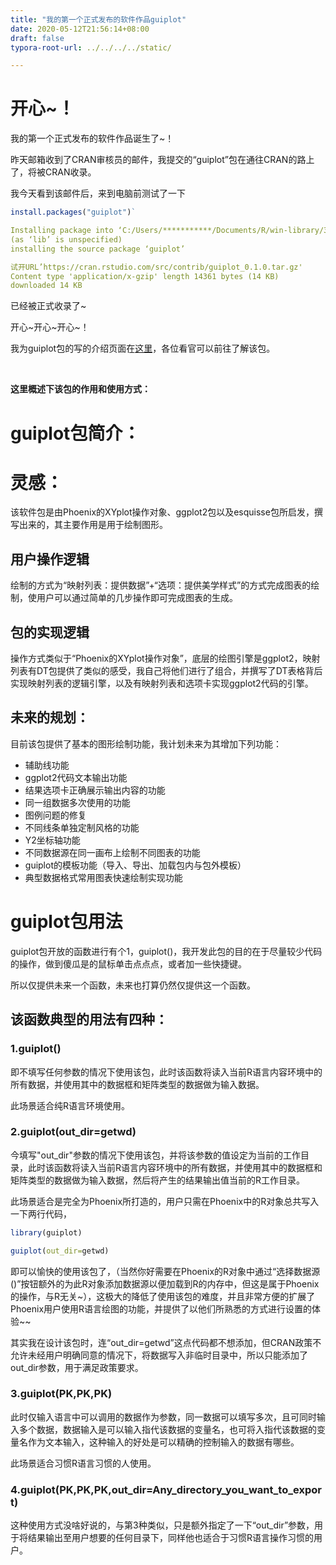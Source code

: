 ```yaml
---
title: "我的第一个正式发布的软件作品guiplot"
date: 2020-05-12T21:56:14+08:00
draft: false
typora-root-url: ../../../../static/

---
```


# 开心~！

我的第一个正式发布的软件作品诞生了~！

昨天邮箱收到了CRAN审核员的邮件，我提交的“guiplot”包在通往CRAN的路上了，将被CRAN收录。

我今天看到该邮件后，来到电脑前测试了一下

```R
install.packages("guiplot")`

Installing package into ‘C:/Users/***********/Documents/R/win-library/3.6’
(as ‘lib’ is unspecified)
installing the source package ‘guiplot’

试开URL’https://cran.rstudio.com/src/contrib/guiplot_0.1.0.tar.gz'
Content type 'application/x-gzip' length 14361 bytes (14 KB)
downloaded 14 KB
```

已经被正式收录了~

开心~开心~开心~！

我为guiplot包的写的介绍页面在[这里](/guiplot/about/)，各位看官可以前往了解该包。

​    

**这里概述下该包的作用和使用方式：**

# guiplot包简介：

<!--toc-->

# 灵感：

该软件包是由Phoenix的XYplot操作对象、ggplot2包以及esquisse包所启发，撰写出来的，其主要作用是用于绘制图形。

## 用户操作逻辑

绘制的方式为“映射列表：提供数据”+“选项：提供美学样式”的方式完成图表的绘制，使用户可以通过简单的几步操作即可完成图表的生成。

## 包的实现逻辑

操作方式类似于“Phoenix的XYplot操作对象”，底层的绘图引擎是ggplot2，映射列表有DT包提供了类似的感受，我自己将他们进行了组合，并撰写了DT表格背后实现映射列表的逻辑引擎，以及有映射列表和选项卡实现ggplot2代码的引擎。

## 未来的规划：

目前该包提供了基本的图形绘制功能，我计划未来为其增加下列功能：

- 辅助线功能
- ggplot2代码文本输出功能
- 结果选项卡正确展示输出内容的功能
- 同一组数据多次使用的功能
- 图例问题的修复
- 不同线条单独定制风格的功能
- Y2坐标轴功能
- 不同数据源在同一画布上绘制不同图表的功能
- guiplot的模板功能（导入、导出、加载包内与包外模板）
- 典型数据格式常用图表快速绘制实现功能



# guiplot包用法

guiplot包开放的函数进行有个1，guiplot()，我开发此包的目的在于尽量较少代码的操作，做到傻瓜是的鼠标单击点点点，或者加一些快捷键。

所以仅提供未来一个函数，未来也打算仍然仅提供这一个函数。

## 该函数典型的用法有四种：

### 1.guiplot()

即不填写任何参数的情况下使用该包，此时该函数将读入当前R语言内容环境中的所有数据，并使用其中的数据框和矩阵类型的数据做为输入数据。

此场景适合纯R语言环境使用。

### 2.guiplot(out_dir=getwd)

今填写"out_dir"参数的情况下使用该包，并将该参数的值设定为当前的工作目录，此时该函数将读入当前R语言内容环境中的所有数据，并使用其中的数据框和矩阵类型的数据做为输入数据，然后将产生的结果输出值当前的R工作目录。

此场景适合是完全为Phoenix所打造的，用户只需在Phoenix中的R对象总共写入一下两行代码，

```R
library(guiplot)

guiplot(out_dir=getwd)
```

即可以愉快的使用该包了，（当然你好需要在Phoenix的R对象中通过“选择数据源()”按钮额外的为此R对象添加数据源以便加载到R的内存中，但这是属于Phoenix的操作，与R无关~），这极大的降低了使用该包的难度，并且非常方便的扩展了Phoenix用户使用R语言绘图的功能，并提供了以他们所熟悉的方式进行设置的体验~~

其实我在设计该包时，连“out_dir=getwd”这点代码都不想添加，但CRAN政策不允许未经用户明确同意的情况下，将数据写入非临时目录中，所以只能添加了out_dir参数，用于满足政策要求。

### 3.guiplot(PK,PK,PK)

此时仅输入语言中可以调用的数据作为参数，同一数据可以填写多次，且可同时输入多个数据，数据输入是可以输入指代该数据的变量名，也可将入指代该数据的变量名作为文本输入，这种输入的好处是可以精确的控制输入的数据有哪些。

此场景适合习惯R语言习惯的人使用。

### 4.guiplot(PK,PK,PK,out_dir=Any_directory_you_want_to_export)

这种使用方式没啥好说的，与第3种类似，只是额外指定了一下“out_dir”参数，用于将结果输出至用户想要的任何目录下，同样他也适合于习惯R语言操作习惯的用户。













